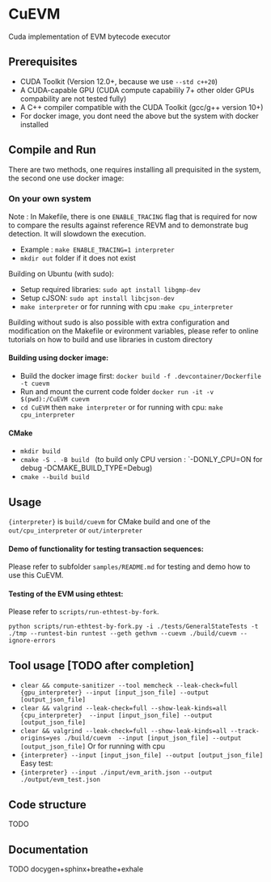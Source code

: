 # CuEVM
Cuda implementation of EVM bytecode executor

## Prerequisites
- CUDA Toolkit (Version 12.0+, because we use `--std c++20`)
- A CUDA-capable GPU (CUDA compute capabilily 7+ other older GPUs compability are not tested fully)
- A C++ compiler compatible with the CUDA Toolkit (gcc/g++ version 10+)
- For docker image, you dont need the above but the system with docker installed

## Compile and Run
There are two methods, one requires installing all prequisited in the system, the second one use docker image:

### On your own system

Note : In Makefile, there is one `ENABLE_TRACING` flag that is required for now to compare the results against reference REVM and to demonstrate bug detection. It will slowdown the execution.

* Example : `make ENABLE_TRACING=1 interpreter`
* `mkdir out` folder if it does not exist

Building on Ubuntu (with sudo):
* Setup required libraries: `sudo apt install libgmp-dev`
* Setup cJSON: `sudo apt install libcjson-dev`
* `make interpreter` or for running with cpu :`make cpu_interpreter`


Building without sudo is also possible with extra configuration and modification on the Makefile or evironment variables, please refer to online tutorials on how to build and use libraries in custom directory

#### Building using docker image:
* Build the docker image first: `docker build -f .devcontainer/Dockerfile -t cuevm`
* Run and mount the current code folder `docker run -it -v $(pwd):/CuEVM cuevm`
* `cd CuEVM` then `make interpreter` or for running with cpu: `make cpu_interpreter`

#### CMake 

* `mkdir build`
* `cmake -S . -B build ` (to build only CPU version : `-DONLY_CPU=ON for debug -DCMAKE_BUILD_TYPE=Debug)
* `cmake --build build`


## Usage
`{interpreter}` is `build/cuevm` for CMake build and one of the `out/cpu_interpreter` or `out/interpreter` 
#### Demo of functionality for testing transaction sequences:
Please refer to subfolder `samples/README.md` for testing and demo how to use this CuEVM.

#### Testing of the EVM using ethtest:
Please refer to `scripts/run-ethtest-by-fork`.

`python scripts/run-ethtest-by-fork.py -i ./tests/GeneralStateTests -t ./tmp --runtest-bin runtest --geth gethvm --cuevm ./build/cuevm --ignore-errors`



## Tool usage [TODO after completion]
* `clear && compute-sanitizer --tool memcheck --leak-check=full {gpu_interpreter} --input [input_json_file] --output [output_json_file]`
* `clear && valgrind --leak-check=full --show-leak-kinds=all {cpu_interpreter}  --input [input_json_file] --output [output_json_file]`
* `clear && valgrind --leak-check=full --show-leak-kinds=all --track-origins=yes ./build/cuevm  --input [input_json_file] --output [output_json_file]`
Or for running with cpu
* `{interpreter} --input [input_json_file] --output [output_json_file]`
Easy test:
* `{interpreter} --input ./input/evm_arith.json --output ./output/evm_test.json`



## Code structure
TODO

## Documentation
TODO
docygen+sphinx+breathe+exhale
